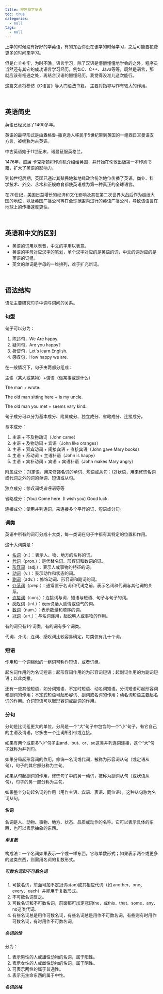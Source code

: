 ```yaml
---
title: 程序员学英语
toc: true
categories:
  - null
tags:
  - null
---
```


上学的时候没有好好的学英语，有的东西你没在该学的时候学习，之后可能要花费更多的时间来学习。

但是亡羊补牢，为时不晚。语言学习，除了汉语是懵懵懂懂地学会的之外，程序员当然还有其它的成功语言学习经历，例如C、C++、Java等等，既然是语言，那就应该有相通之处，再结合汉语的懵懂经历，我觉得没准儿这次能行。

这篇文章将模仿《C语言》等入门语法书籍， 主要对指导写作有较大的作用。

<!--more-->

<br/>

## 英语简史

英语已经发展了1400多年。

英语的最早形式是由盎格鲁-撒克逊人移民于5世纪带到英国的一组西日耳曼语支方言，被统称为古英语。

中古英语始于11世纪末，诺曼征服英格兰。

1476年，威廉·卡克斯顿将印刷机介绍给英国，并开始在伦敦出版第一本印刷书籍，扩大了英语的影响力。

到18世纪后期，英国已通过其殖民地和地缘政治统治地位传播了英语。商业、科学技术、外交、艺术和正规教育都使英语成为第一种真正的全球语言。

在20世纪，美国日益增长的经济和文化影响及其在第二次世界大战后作为超级大国的地位，以及英国广播公司等在全球范围内进行的英语广播公司，导致该语言在地球上的传播速度更快。

<br/>

## 英语和中文的区别

* 英语的词用以表音，中文的字用以表意。
* 英语的字母对应汉字的笔划，单个汉字对应的是英语的词，中文的词对应的是英语的词组。
* 英文的单词是字母的一维排列，难于扩充新词。

<br/>

## 语法结构

语法主要研究句子中词与词间的关系。 

### 句型

句子可以分为：

1. 陈述句，We Are happy.
2. 疑问句，Are you happy?
3. 祈使句，Let's learn English.
4. 感叹句，How happy we are.

在一般情况下，句子由两部分组成：

主语（某人或某物）+谓语（做某事或是什么）

The man + wrote.

The old man sitting here + is my uncle.

The old man you met + seems vary kind.

句子成分可以分为基本成分、附属成分、独立成分、省略成分、连接成分。

基本成分：

1. 主语 + 不及物动词（John came）
2. 主语 + 及物动词 + 宾语（John like oranges）
3. 主语 + 双宾动词 + 间接宾语 + 直接宾语（John gave Mary books）
4. 主语 + 系动词 + 主语补语（John is happy）
5. 主语 + 宾补动词 + 宾语 + 宾语补语（John makes Mary angry）

附属成分：(1)定语，用来修饰名词的单词、短语或从句；(2)状语，用来修饰名词或代词之外的词的单词、短语或从句。

独立成分：惊叹词或者呼语等等

省略成分：(You) Come here. (I wish you) Good luck.

连接成分：使用并列连词，来连接多个平行的词、短语或分句。

### 词类

英语中所有的词可分成十大类，每一类词在句子中都有其特定的位置和作用。

这十大词类是：

- [名词](https://baike.baidu.com/item/名词)（n.）：表示人、物、地方的名称的词。
- [代词](https://baike.baidu.com/item/代词)（pron.）：是代替名词、形容词和数词的词。
- [形容词](https://baike.baidu.com/item/形容词)（adj.）：表示人或事物的特征的词。
- [动词](https://baike.baidu.com/item/动词)（v.）：表示动作和状态的词。
- [副词](https://baike.baidu.com/item/副词)（adv.）：修饰动词、形容词和副词的词。
- [介系词](https://baike.baidu.com/item/介系词)（prep.）：通常置于名词和代词之前，表示名词和代词与其他词的关系。
- [连接词](https://baike.baidu.com/item/连接词)（conj.）：连接词与词、短语与短语、句子与句子的词。
- [感叹词](https://baike.baidu.com/item/感叹词)（int.）：表示说话人感情或语气的词。
- [数词](https://baike.baidu.com/item/数词)（num.）：表示数量和顺序的词。
- [冠词](https://baike.baidu.com/item/冠词)（art.）：与名词连用，起说明人或事物的作用。

有的词只有1个词类，有的词有多个词类。

代词、介词、连词、感叹词比较容易确定，每类仅有几十个词。

### 短语

作用和一个词相似的一组词可称作短语，或者词组。

起名词作用的为名词短语；起形容词作用的为形容词短语；起副词作用的为副词短语；以此类推。

还有一些其他短语，如分词短语、不定时短语、动名词短语。分词短语可起形容词和副词的作用；不定式短语可起形容词、副词或名词的作用；动名词短语主要起名词的作用。介词短语可以起形容词或副词的作用。

### 分句

分句是比词组更大的单位。分局是一个“大”句子中包含的一个“小”句子，有它自己的主语及谓语。它多由一个连词所引带或连接。

如果有两个或更多“小”句子由and、but、or、so这类并列连词连接，这个“大”句子就称为并列句。

如果分局起形容词的作用，修饰一名词或代词，被称为形容词从句（或定语从句），句子的其它部分称为主句。

如果从句起副词的作用，修饰句子中的另一动词，被称为副词从句（或状语从句），句子的另一部分称为主句。

如果整个分句起名词的作用（用作主语、宾语、表语、同位语），这种从句称为名词从句。

#### 名词

名词是人、动物、事物、地方、状态、品质或动作的名称。它可以表示具体的东西，也可以表示抽象的东西。

##### 单复数

构成法：一个名词如果表示一个或一样东西，它取单数形式；如果表示两个或更多的这类东西，则需用名词的复数形式。

##### 可数名词和不可数名词

1. 可数名词，前面可加不定冠词a(an)或其相应代词（如 another、one、every、each）并能用于复数形式。
2. 不可数名词反之。
3. 可数名词和不可数名词，前面都可加定冠词the，或this、that、some、any、no这类代词。
4. 有些名词总是用作可数名词，有些名词总是用作不可数名词，有些则有时用作可数名词，有时用作不可数名词。

##### 名词的性

分为：

1. 表示男性的人或雄性动物的名词，属于阳性。
2. 表示女性的人或雌性动物的名词，属于阴性。
3. 可表示两性的属于普通性。
4. 表示无生命东西的属于中性。

##### 名词的格

